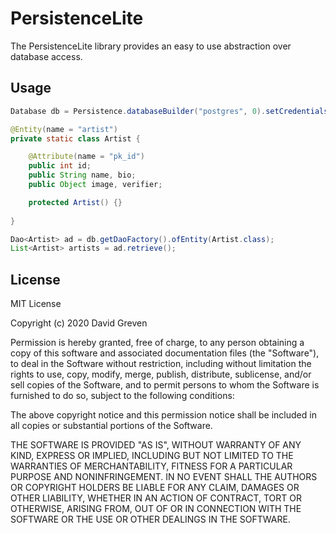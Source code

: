 # PersistenceLite

The PersistenceLite library provides an easy to use abstraction over database access.

## Usage

```java
Database db = Persistence.databaseBuilder("postgres", 0).setCredentials("...", "...").build();
```

```java
@Entity(name = "artist")
private static class Artist {

    @Attribute(name = "pk_id")
    public int id;
    public String name, bio;
    public Object image, verifier;

    protected Artist() {}
    
}

Dao<Artist> ad = db.getDaoFactory().ofEntity(Artist.class);
List<Artist> artists = ad.retrieve();
```

## License

MIT License

Copyright (c) 2020 David Greven

Permission is hereby granted, free of charge, to any person obtaining a copy
of this software and associated documentation files (the "Software"), to deal
in the Software without restriction, including without limitation the rights
to use, copy, modify, merge, publish, distribute, sublicense, and/or sell
copies of the Software, and to permit persons to whom the Software is
furnished to do so, subject to the following conditions:

The above copyright notice and this permission notice shall be included in all
copies or substantial portions of the Software.

THE SOFTWARE IS PROVIDED "AS IS", WITHOUT WARRANTY OF ANY KIND, EXPRESS OR
IMPLIED, INCLUDING BUT NOT LIMITED TO THE WARRANTIES OF MERCHANTABILITY,
FITNESS FOR A PARTICULAR PURPOSE AND NONINFRINGEMENT. IN NO EVENT SHALL THE
AUTHORS OR COPYRIGHT HOLDERS BE LIABLE FOR ANY CLAIM, DAMAGES OR OTHER
LIABILITY, WHETHER IN AN ACTION OF CONTRACT, TORT OR OTHERWISE, ARISING FROM,
OUT OF OR IN CONNECTION WITH THE SOFTWARE OR THE USE OR OTHER DEALINGS IN THE
SOFTWARE.
